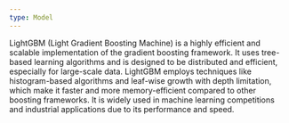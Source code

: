 ```yaml
---
type: Model
---
```


LightGBM (Light Gradient Boosting Machine) is a highly efficient and scalable implementation of the gradient boosting framework. It uses tree-based learning algorithms and is designed to be distributed and efficient, especially for large-scale data. LightGBM employs techniques like histogram-based algorithms and leaf-wise growth with depth limitation, which make it faster and more memory-efficient compared to other boosting frameworks. It is widely used in machine learning competitions and industrial applications due to its performance and speed.